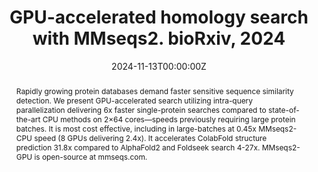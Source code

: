 ---
title: "Structure-guided isoform identification for the human transcriptome"
authors:
- Markus J Sommer* 
- admin
- ...
- Martin Steinegger
- Steven L Salzberg
author_notes:
- "Equal contribution"
- "Author"
- "Author"
- "Corresponding author"
- "Corresponding author"

date: "2022-12-15T00:00:00Z"
doi: "https://doi.org/10.7554/eLife.82556"

# Schedule page publish date (NOT publication's date).
publishDate: "2024-07-07T00:00:00Z"

# Publication type.
# Accepts a single type but formatted as a YAML list (for Hugo requirements).
# Enter a publication type from the CSL standard.
publication_types: ["article-journal"]

# Publication name and optional abbreviated publication name.
publication: "*Elife, 11*"
publication_short: ""

abstract: Recently developed methods to predict three-dimensional protein structure with high accuracy have opened new avenues for genome and proteome research. We explore a new hypothesis in genome annotation, namely whether computationally predicted structures can help to identify which of multiple possible gene isoforms represents a functional protein product. Guided by protein structure predictions, we evaluated over 230,000 isoforms of human protein-coding genes assembled from over 10,000 RNA sequencing experiments across many human tissues. From this set of assembled transcripts, we identified hundreds of isoforms with more confidently predicted structure and potentially superior function in comparison to canonical isoforms in the latest human gene database. We illustrate our new method with examples where structure provides a guide to function in combination with expression and evolutionary evidence. Additionally, we provide the complete set of structures as a resource to better understand the function of human genes and their isoforms. These results demonstrate the promise of protein structure prediction as a genome annotation tool, allowing us to refine even the most highly curated catalog of human proteins. More generally we demonstrate a practical, structure-guided approach that can be used to enhance the annotation of any genome.

# Summary. An optional shortened abstract.
summary: ''

tags:
- ''
featured: false

# links:
# - name: ""
#   url: ""
url_pdf: https://elifesciences.org/articles/82556
url_code: ''
url_dataset: ''
url_poster: ''
url_project: ''
url_slides: ''
url_source: ''
url_video: ''

# Featured image
# To use, add an image named `featured.jpg/png` to your page's folder. 
image:
  caption: 'Image credit: [**Unsplash**](https://unsplash.com/photos/jdD8gXaTZsc)'
  focal_point: ""
  preview_only: false

# Associated Projects (optional).
#   Associate this publication with one or more of your projects.
#   Simply enter your project's folder or file name without extension.
#   E.g. `internal-project` references `content/project/internal-project/index.md`.
#   Otherwise, set `projects: []`.
projects: []

# Slides (optional).
#   Associate this publication with Markdown slides.
#   Simply enter your slide deck's filename without extension.
#   E.g. `slides: "example"` references `content/slides/example/index.md`.
#   Otherwise, set `slides: ""`.
slides: example


title: "GPU-accelerated homology search with MMseqs2. bioRxiv, 2024"
authors:
- Felix Kallenborn* 
- admin
- ...
- Christian Dallago
- Milot Mirdita
- Bertil Schmidt
- Martin Steinegger3
author_notes:
- "Equal contribution"
- "Author"
- "Author"
- "Corresponding author"
- "Corresponding author"
- "Corresponding author"
- "Corresponding author"

date: "2024-11-13T00:00:00Z"
doi: "https://doi.org/10.1101/2024.11.13.623350"

# Schedule page publish date (NOT publication's date).
# publishDate: "2024-07-07T00:00:00Z"

# Publication type.
# Accepts a single type but formatted as a YAML list (for Hugo requirements).
# Enter a publication type from the CSL standard.
publication_types: ["article-journal"]

# Publication name and optional abbreviated publication name.
# publication: "*Elife, 11*"
# publication_short: ""

abstract: Rapidly growing protein databases demand faster sensitive sequence similarity detection. We present GPU-accelerated search utilizing intra-query parallelization delivering 6x faster single-protein searches compared to state-of-the-art CPU methods on 2×64 cores—speeds previously requiring large protein batches. It is most cost effective, including in large-batches at 0.45x MMseqs2-CPU speed (8 GPUs delivering 2.4x). It accelerates ColabFold structure prediction 31.8x compared to AlphaFold2 and Foldseek search 4-27x. MMseqs2-GPU is open-source at mmseqs.com.

# Summary. An optional shortened abstract.
summary: ''

tags:
- ''
featured: false

# links:
# - name: ""
#   url: ""
url_pdf: https://www.biorxiv.org/content/10.1101/2024.11.13.623350v6.full.pdf
url_code: ''
url_dataset: ''
url_poster: ''
url_project: ''
url_slides: ''
url_source: ''
url_video: ''

# Featured image
# To use, add an image named `featured.jpg/png` to your page's folder. 
image:
  caption: 'Image credit: [**Unsplash**](https://unsplash.com/photos/jdD8gXaTZsc)'
  focal_point: ""
  preview_only: false

# Associated Projects (optional).
#   Associate this publication with one or more of your projects.
#   Simply enter your project's folder or file name without extension.
#   E.g. `internal-project` references `content/project/internal-project/index.md`.
#   Otherwise, set `projects: []`.
projects: []

# Slides (optional).
#   Associate this publication with Markdown slides.
#   Simply enter your slide deck's filename without extension.
#   E.g. `slides: "example"` references `content/slides/example/index.md`.
#   Otherwise, set `slides: ""`.
slides: example
---
